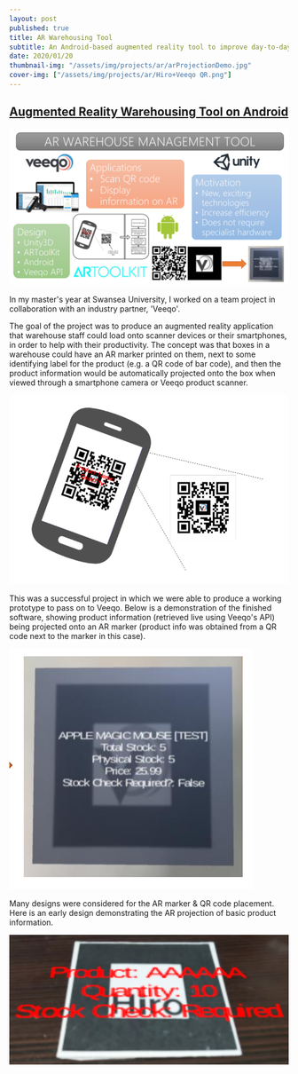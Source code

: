 ```yaml
---
layout: post
published: true
title: AR Warehousing Tool
subtitle: An Android-based augmented reality tool to improve day-to-day operations for e-commerce warehouse workers.
date: 2020/01/20
thumbnail-img: "/assets/img/projects/ar/arProjectionDemo.jpg"
cover-img: ["/assets/img/projects/ar/Hiro+Veeqo QR.png"]
---
```


## [Augmented Reality Warehousing Tool on Android](https://github.com/meffersino/veeqoARApp)

![Poster](/assets/img/projects/ar/Poster.png)

In my master's year at Swansea University, I worked on a team project in collaboration with an industry partner, 'Veeqo'.

The goal of the project was to produce an augmented reality application that warehouse staff could load onto scanner devices or their smartphones, in order to help with their productivity.
The concept was that boxes in a warehouse could have an AR marker printed on them, next to some identifying label for the product (e.g. a QR code of bar code), and then the product information
would be automatically projected onto the box when viewed through a smartphone camera or Veeqo product scanner.

![AR / QR Diagram](/assets/img/projects/ar/veeqo_diagram.png)

This was a successful project in which we were able to produce a working prototype to pass on to Veeqo. 
Below is a demonstration of the finished software, showing product information (retrieved live using Veeqo's API) being projected onto an AR marker (product info was obtained from a QR code next to the marker in this case).

![Veeqo AR Demo](/assets/img/projects/ar/veeqo_ar_example.png)

Many designs were considered for the AR marker & QR code placement. Here is an early design demonstrating the AR projection of basic product information.

![AR Projection Demo](/assets/img/projects/ar/arProjectionDemo.jpg)
